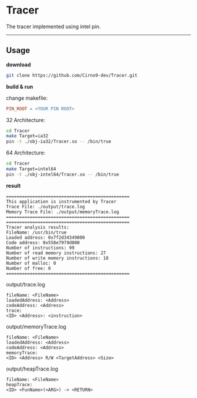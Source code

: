# Tracer

The tracer implemented using intel pin.

---

## Usage

**download**

```bash
git clone https://github.com/Cirno9-dev/Tracer.git
```

**build & run**

change makefile:

```makefile
PIN_ROOT = <YOUR PIN ROOT>
```

32 Architecture:

```bash
cd Tracer
make Target=ia32
pin -t ./obj-ia32/Tracer.so -- /bin/true
```

64 Architecture:

```bash
cd Tracer
make Target=intel64
pin -t ./obj-intel64/Tracer.so -- /bin/true
```

**result**

```
===============================================
This application is instrumented by Tracer
Trace File: ./output/trace.log
Memory Trace File: ./output/memoryTrace.log
===============================================
===============================================
Tracer analysis results: 
FileName: /usr/bin/true
Loaded address: 0x7f2d34349000
Code address: 0x558e7979d000
Number of instructions: 99
Number of read memory instructions: 27
Number of write memory instructions: 18
Number of malloc: 0
Number of free: 0
===============================================

```

output/trace.log

```
fileName: <FileName>
loadedAddress: <Address>
codeAddress: <Address>
trace: 
<ID> <Address>: <instruction>
```

output/memoryTrace.log

```
fileName: <FileName>
loadedAddress: <Address>
codeAddress: <Address>
memoryTrace: 
<ID> <Address> R/W <TargetAddress> <Size>
```

output/heapTrace.log

```
fileName: <FileName>
heapTrace:
<ID> <FunName>(<ARG>) -> <RETURN>
```
